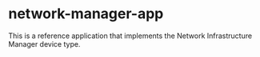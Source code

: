 # network-manager-app

This is a reference application that implements the Network Infrastructure
Manager device type.

